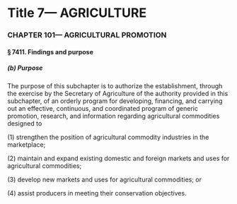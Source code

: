 
# Title 7— AGRICULTURE
### CHAPTER 101— AGRICULTURAL PROMOTION
#### § 7411. Findings and purpose
##### (b) Purpose

The purpose of this subchapter is to authorize the establishment, through the exercise by the Secretary of Agriculture of the authority provided in this subchapter, of an orderly program for developing, financing, and carrying out an effective, continuous, and coordinated program of generic promotion, research, and information regarding agricultural commodities designed to

(1) strengthen the position of agricultural commodity industries in the marketplace;

(2) maintain and expand existing domestic and foreign markets and uses for agricultural commodities;

(3) develop new markets and uses for agricultural commodities; or

(4) assist producers in meeting their conservation objectives.
